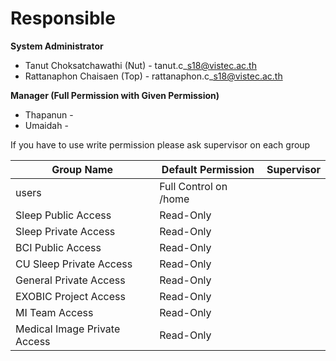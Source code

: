 # Responsible

**System Administrator**

* Tanut Choksatchawathi (Nut) - tanut.c\_s18@vistec.ac.th
* Rattanaphon Chaisaen (Top) - rattanaphon.c\_s18@vistec.ac.th

**Manager (Full Permission with Given Permission)**

* Thapanun -
* Umaidah -&#x20;

If you have to use write permission please ask supervisor on each group

| Group Name                   | Default Permission    | Supervisor |
| ---------------------------- | --------------------- | ---------- |
| users                        | Full Control on /home |            |
| Sleep Public Access          | Read-Only             |            |
| Sleep Private Access         | Read-Only             |            |
| BCI Public Access            | Read-Only             |            |
| CU Sleep Private Access      | Read-Only             |            |
| General Private Access       | Read-Only             |            |
| EXOBIC Project Access        | Read-Only             |            |
| MI Team Access               | Read-Only             |            |
| Medical Image Private Access | Read-Only             |            |

